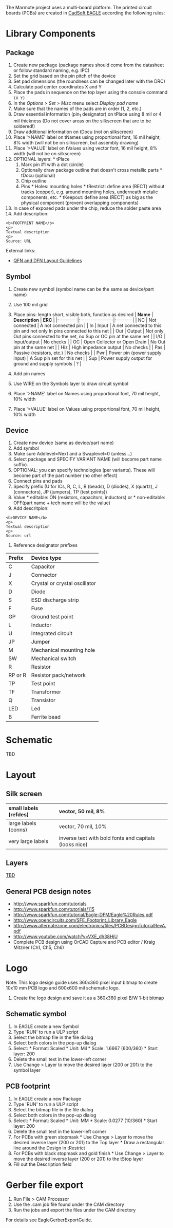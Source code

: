The Marmote project uses a multi-board platform. The printed circuit boards (PCBs) are created in [CadSoft EAGLE](http://www.cadsoftusa.com/) according the following rules:



# Library Components #

## Package ##

  1. Create new package (package names should come from the datasheet or follow standard naming, e.g. IPC)
  1. Set the grid based on the pin pitch of the device
  1. Set pad dimensions (the roundness can be changed later with the DRC)
  1. Calculate pad center coordinates X and Y
  1. Place the pads in sequence on the top layer using the console command `(X Y)`
  1. In the _Options > Set > Misc_ menu select _Display pad name_
  1. Make sure that the names of the pads are in order (1, 2, etc.)
  1. Draw essential information (pin<sub>1</sub> designator) on tPlace using 8 mil or 4 mil thickness (Do not cover areas on the silkscreen that are to be soldered!)
  1. Draw additional information on tDocu (not on silkscreen)
  1. Place '>NAME' label on tNames using proportional font, 16 mil height, 8% width (will not be on silkscreen, but assembly drawing)
  1. Place '>VALUE' label on tValues using vector font, 16 mil height, 8% width (will not be on silkscreen)
  1. OPTIONAL layers:
    * tPlace
      1. Mark pin #1 with a dot (circle)
      1. Optionally draw package outline that doesn't cross metallic parts
    * tDocu (optional)
      1. Chip outline
      1. Pins
    * Holes:       mounting holes
    * tRestrict: define area (RECT) without tracks (copper), e.g. around mounting holes, underneath metalic components, etc.
    * tKeepout:  define area (RECT) as big as the physical component (prevent overlapping components)
  1. In case of exposed pads under the chip, reduce the solder paste area
  1. Add description:
```
<b>FOOTPRINT NAME</b>
<p>
Textual description
<p>
Source: URL
```

External links:

  * [QFN and DFN Layout Guidelines](http://i.screamingcircuits.com/docs/QFN%20Layout%20Guidelines.pdf)

## Symbol ##

  1. Create new symbol (symbol name can be the same as device/part name)
  1. Use 100 mil grid
  1. Place pins: length short, visible both, function as desired
| **Name** | **Description** | **ERC** |
|:---------|:----------------|:--------|
| NC  | Not connected | A not connected pin |
| In | Input | A net connected to this pin and not only In pins connected to this net |
| Out | Output | Not only Out pins connected to the net, no Sup or OC pin at the same net |
| I/O | Input/output | No checks |
| OC  | Open Collector or Open Drain | No Out pin at the same net |
| Hiz | High impedance output | No checks |
| Pas | Passive (resistors, etc.) | No checks |
| Pwr | Power pin (power supply input) | A Sup pin set for this net |
| Sup | Power supply output for ground and supply symbols | ? |

  1. Add pin names
  1. Use WIRE on the Symbols layer to draw circuit symbol
  1. Place '>NAME' label on Names using proportional font, 70 mil height, 10% width
  1. Place '>VALUE' label on Values using proportional font, 70 mil height, 10% width

## Device ##

  1. Create new device (same as device/part name)
  1. Add symbol
  1. Make sure Addlevel=Next and a Swaplevel=0 (unless...)
  1. Select package and SPECIFY VARIANT NAME (will become part name suffix).
  1. OPTIONAL: you can specify technologies (per variants). These will become part of the part number (no other effect)
  1. Connect pins and pads
  1. Specify prefix (U for ICs, R, C, L, B (beads), D (diodes), X (quartz), J (connectors), JP (jumpers), TP (test points))
  1. Value
    * editable: ON (resistors, capacitors, inductors) or
    * non-editable: OFF(part name + tech name will be the value)
  1. Add descritpion:
```
<b>DEVICE NAME</b>
<p>
Textual description
<p>
Source: url
```

  1. Reference designator prefixes

| **Prefix** | **Device type** |
|:-----------|:----------------|
| C   | Capacitor |
| J   | Connector |
| X   | Crystal or crystal oscillator |
| D   | Diode |
| S   | ESD discharge strip |
| F   | Fuse |
| GP  | Ground test point |
| L   | Inductor |
| U   | Integrated circuit |
| JP  | Jumper |
| M   | Mechanical mounting hole |
| SW  | Mechanical switch |
| R   | Resistor |
| RP or R | Resistor pack/network |
| TP  | Test point |
| TF  | Transformer |
| Q   | Transistor |
| LED | Led |
| B   | Ferrite bead |


# Schematic #

TBD

# Layout #

## Silk screen ##
| small labels (refdes) | vector, 50 mil, 8% |
|:----------------------|:-------------------|
| large labels (conns) |  vector, 70 mil, 10% |
| very large labels | inverse text with bold fonts and capitals (looks nice) |

## Layers ##

[TBD](TBD.md)


## General PCB design notes ##

  * http://www.sparkfun.com/tutorials
  * http://www.sparkfun.com/tutorials/115
  * http://www.sparkfun.com/tutorial/Eagle-DFM/Eagle%20Rules.pdf
  * http://www.opencircuits.com/SFE_Footprint_Library_Eagle
  * http://www.alternatezone.com/electronics/files/PCBDesignTutorialRevA.pdf
  * http://www.youtube.com/watch?v=VXE_dh38HjU
  * Complete PCB design using OrCAD Capture and PCB editor / Kraig Mitzner (Ch1, Ch5, Ch6)

# Logo #

Note: This logo design guide uses 360x360 pixel input bitmap to create 10x10 mm PCB logo and 600x600 mil schematic logo.

  1. Create the logo design and save it as a 360x360 pixel B/W 1-bit bitmap

## Schematic symbol ##

  1. In EAGLE create a new Symbol
  1. Type 'RUN' to run a ULP script
  1. Select the bitmap file in the file dialog
  1. Select both colors in the pop-up dialog
  1. Select:
    * Format: Scaled
    * Unit: Mil
    * Scale: 1.6667 (600/360)
    * Start layer: 200
  1. Delete the small text in the lower-left corner
  1. Use Change > Layer to move the desired layer (200 or 201) to the symbol layer

## PCB footprint ##

  1. In EAGLE create a new Package
  1. Type 'RUN' to run a ULP script
  1. Select the bitmap file in the file dialog
  1. Select both colors in the pop-up dialog
  1. Select:
    * Format: Scaled
    * Unit: MM
    * Scale: 0.0277 (10/360)
    * Start layer: 200
  1. Delete the small text in the lower-left corner
  1. For PCBs with green stopmask
    * Use Change > Layer to move the desired inverse layer (200 or 201) to the Top layer
    * Draw a rectangular line around the Design in tRestrict
  1. For PCBs with black stopmask and gold finish
    * Use Change > Layer to move the desired inverse layer (200 or 201) to the tStop layer
  1. Fill out the Description field

# Gerber file export #

  1. Run File > CAM Processor
  1. Use the .cam job file found under the CAM directory
  1. Run the jobs and export the files under the CAM directory

For details see EagleGerberExportGuide.